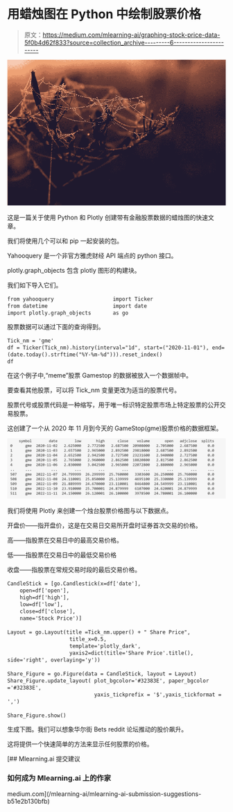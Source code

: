 # 用蜡烛图在 Python 中绘制股票价格

> 原文：<https://medium.com/mlearning-ai/graphing-stock-price-data-5f0b4d62f833?source=collection_archive---------6----------------------->

![](img/796075c2eb2a2971260874dafaf2b851.png)

这是一篇关于使用 Python 和 Plotly 创建带有金融股票数据的蜡烛图的快速文章。

我们将使用几个可以和 pip 一起安装的包。

Yahooquery 是一个非官方雅虎财经 API 端点的 python 接口。

plotly.graph_objects 包含 plotly 图形的构建块。

我们如下导入它们。

```
from yahooquery                   import Ticker
from datetime                     import date
import plotly.graph_objects       as go
```

股票数据可以通过下面的查询得到。

```
Tick_nm = 'gme'
df = Ticker(Tick_nm).history(interval="1d", start=("2020-11-01"), end=(date.today().strftime("%Y-%m-%d"))).reset_index()
df
```

在这个例子中,“meme”股票 Gamestop 的数据被放入一个数据帧中。

要查看其他股票，可以将 Tick_nm 变量更改为适当的股票代号。

股票代号或股票代码是一种缩写，用于唯一标识特定股票市场上特定股票的公开交易股票。

这创建了一个从 2020 年 11 月到今天的 GameStop(gme)股票价格的数据框架。

![](img/9b43689560a798e8d943bbe32889dbe8.png)

我们将使用 Plotly 来创建一个烛台股票价格图与以下数据点。

开盘价——指开盘价，这是在交易日交易所开盘时证券首次交易的价格。

高——指股票在交易日中的最高交易价格。

低——指股票在交易日中的最低交易价格

收盘——指股票在常规交易时段的最后交易价格。

```
CandleStick = [go.Candlestick(x=df['date'],
    open=df['open'],
    high=df['high'],
    low=df['low'],
    close=df['close'],
    name='Stock Price')]

Layout = go.Layout(title =Tick_nm.upper() + " Share Price",
                    title_x=0.5,
                    template='plotly_dark',
                    yaxis2=dict(title='Share Price'.title(), side='right', overlaying='y'))

Share_Figure = go.Figure(data = CandleStick, layout = Layout)
Share_Figure.update_layout( plot_bgcolor='#32383E', paper_bgcolor ='#32383E',
                            yaxis_tickprefix = '$',yaxis_tickformat = ',')

Share_Figure.show()
```

生成下图。我们可以想象华尔街 Bets reddit 论坛推动的股价飙升。

这将提供一个快速简单的方法来显示任何股票的价格。

[](/mlearning-ai/mlearning-ai-submission-suggestions-b51e2b130bfb) [## Mlearning.ai 提交建议

### 如何成为 Mlearning.ai 上的作家

medium.com](/mlearning-ai/mlearning-ai-submission-suggestions-b51e2b130bfb)